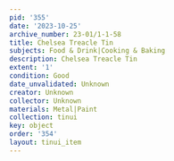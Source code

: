 ```yaml
---
pid: '355'
date: '2023-10-25'
archive_number: 23-01/1-1-58
title: Chelsea Treacle Tin
subjects: Food & Drink|Cooking & Baking
description: Chelsea Treacle Tin
extent: '1'
condition: Good
date_unvalidated: Unknown
creator: Unknown
collector: Unknown
materials: Metal|Paint
collection: tinui
key: object
order: '354'
layout: tinui_item
---
```


